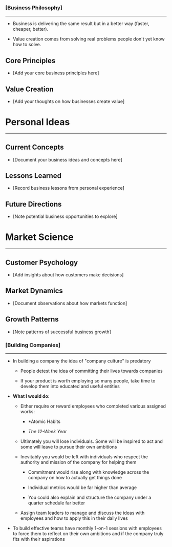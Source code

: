 ### [Business Philosophy]
*****
* Business is delivering the same result but in a better way (faster, cheaper, better).
  
* Value creation comes from solving real problems people don't yet know how to solve.

## Core Principles
* [Add your core business principles here]

## Value Creation
* [Add your thoughts on how businesses create value]

# Personal Ideas
*****
## Current Concepts
* [Document your business ideas and concepts here]

## Lessons Learned
* [Record business lessons from personal experience]

## Future Directions
* [Note potential business opportunities to explore]

# Market Science
*****
## Customer Psychology
* [Add insights about how customers make decisions]

## Market Dynamics
* [Document observations about how markets function]

## Growth Patterns
* [Note patterns of successful business growth]

### [Building Companies]
*****
* In building a company the idea of "company culture" is predatory

	* People detest the idea of committing their lives towards companies
	  
	* If your product is worth employing so many people, take time to develop them into educated and useful entities

* **What I would do:**

	* Either require or reward employees who completed various assigned works:
	
		* *Atomic Habits
		
		* *The 12-Week Year*
	  
	* Ultimately you will lose individuals. Some will be inspired to act and some will leave to pursue their own ambitions
	  
	* Inevitably you would be left with individuals who respect the authority and mission of the company for helping them
	  
		* Commitment would rise along with knowledge across the company on how to actually get things done
		  
		* Individual metrics would be far higher than average
		  
		* You could also explain and structure the company under a quarter schedule far better
	
	* Assign team leaders to manage and discuss the ideas with employees and how to apply this in their daily lives

* To build effective teams have monthly 1-on-1 sessions with employees to force them to reflect on their own ambitions and if the company truly fits with their aspirations

